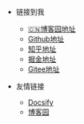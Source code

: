 <!-- _navbar.md -->

* 链接到我  
  * [:cn:博客园地址](https://www.cnblogs.com/Can-daydayup/)
  * [Github地址](https://github.com/YSGStudyHards)
  * [知乎地址](https://www.zhihu.com/people/ysgdaydayup)
  * [掘金地址](https://juejin.cn/user/2770425031690333/posts)
  * [Gitee地址](https://gitee.com/ysgdaydayup)
  

* 友情链接
  * [Docsify](https://docsify.js.org/#/)
  * [博客园](https://www.cnblogs.com/)
